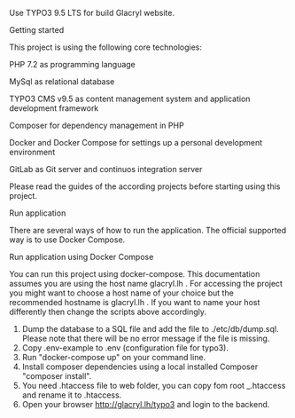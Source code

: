 Use TYPO3 9.5 LTS for build Glacryl website.


Getting started

This project is using the following core technologies:



PHP 7.2 as programming language

MySql as relational database

TYPO3 CMS v9.5 as content management system and application development framework

Composer for dependency management in PHP

Docker and Docker Compose for settings up a personal development environment

GitLab as Git server and continuos integration server


Please read the guides of the according projects before starting using this project.

Run application

There are several ways of how to run the application. The official supported way is to use Docker Compose.

Run application using Docker Compose

You can run this project using docker-compose. This documentation assumes you are using the host name glacryl.lh .
For accessing the project you might want to choose a host name of your choice but the recommended hostname is glacryl.lh .
If you want to name your host differently then change the scripts above accordingly.


1. Dump the database to a SQL file and add the file to ./etc/db/dump.sql.
Please note that there will be no error message if the file is missing.
2. Copy .env-example to .env (configuration file for typo3).
3. Run "docker-compose up" on your command line.
4. Install composer dependencies using a local installed Composer "composer install".
5. You need .htaccess file to web folder, you can copy fom root _.htaccess and rename it to .htaccess.
6. Open your browser http://glacryl.lh/typo3 and login to the backend.

